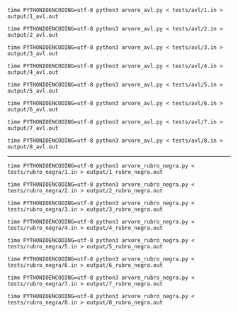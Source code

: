 `time PYTHONIOENCODING=utf-8 python3 arvore_avl.py < tests/avl/1.in > output/1_avl.out`

`time PYTHONIOENCODING=utf-8 python3 arvore_avl.py < tests/avl/2.in > output/2_avl.out`

`time PYTHONIOENCODING=utf-8 python3 arvore_avl.py < tests/avl/3.in > output/3_avl.out`

`time PYTHONIOENCODING=utf-8 python3 arvore_avl.py < tests/avl/4.in > output/4_avl.out`

`time PYTHONIOENCODING=utf-8 python3 arvore_avl.py < tests/avl/5.in > output/5_avl.out`

`time PYTHONIOENCODING=utf-8 python3 arvore_avl.py < tests/avl/6.in > output/6_avl.out`

`time PYTHONIOENCODING=utf-8 python3 arvore_avl.py < tests/avl/7.in > output/7_avl.out`

`time PYTHONIOENCODING=utf-8 python3 arvore_avl.py < tests/avl/8.in > output/8_avl.out`

<hr>

`time PYTHONIOENCODING=utf-8 python3 arvore_rubro_negra.py < tests/rubro_negra/1.in > output/1_rubro_negra.out`

`time PYTHONIOENCODING=utf-8 python3 arvore_rubro_negra.py < tests/rubro_negra/2.in > output/2_rubro_negra.out`

`time PYTHONIOENCODING=utf-8 python3 arvore_rubro_negra.py < tests/rubro_negra/3.in > output/3_rubro_negra.out`

`time PYTHONIOENCODING=utf-8 python3 arvore_rubro_negra.py < tests/rubro_negra/4.in > output/4_rubro_negra.out`

`time PYTHONIOENCODING=utf-8 python3 arvore_rubro_negra.py < tests/rubro_negra/5.in > output/5_rubro_negra.out`

`time PYTHONIOENCODING=utf-8 python3 arvore_rubro_negra.py < tests/rubro_negra/6.in > output/6_rubro_negra.out`

`time PYTHONIOENCODING=utf-8 python3 arvore_rubro_negra.py < tests/rubro_negra/7.in > output/7_rubro_negra.out`

`time PYTHONIOENCODING=utf-8 python3 arvore_rubro_negra.py < tests/rubro_negra/8.in > output/8_rubro_negra.out`
